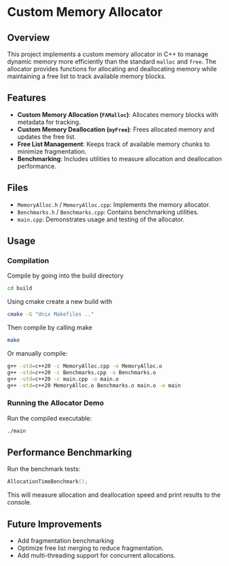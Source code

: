 # Custom Memory Allocator

## Overview
This project implements a custom memory allocator in C++ to manage dynamic memory more efficiently than the standard `malloc` and `free`. The allocator provides functions for allocating and deallocating memory while maintaining a free list to track available memory blocks.

## Features
- **Custom Memory Allocation (`FAMalloc`)**: Allocates memory blocks with metadata for tracking.
- **Custom Memory Deallocation (`myFree`)**: Frees allocated memory and updates the free list.
- **Free List Management**: Keeps track of available memory chunks to minimize fragmentation.
- **Benchmarking**: Includes utilities to measure allocation and deallocation performance.

## Files
- `MemoryAlloc.h` / `MemoryAlloc.cpp`: Implements the memory allocator.
- `Benchmarks.h` / `Benchmarks.cpp`: Contains benchmarking utilities.
- `main.cpp`: Demonstrates usage and testing of the allocator.

## Usage
### Compilation
Compile by going into the build directory

```sh
cd build
```
Using cmake create a new build with 

```sh
cmake -G "Unix Makefiles .."
```
Then compile by calling make
```sh
make
```
Or manually compile:
```sh
g++ -std=c++20 -c MemoryAlloc.cpp -o MemoryAlloc.o
g++ -std=c++20 -c Benchmarks.cpp -o Benchmarks.o
g++ -std=c++20 -c main.cpp -o main.o
g++ -std=c++20 MemoryAlloc.o Benchmarks.o main.o -o main
```

### Running the Allocator Demo
Run the compiled executable:
```sh
./main
```

## Performance Benchmarking
Run the benchmark tests:
```cpp
AllocationTimeBenchmark();
```
This will measure allocation and deallocation speed and print results to the console.

## Future Improvements
- Add fragmentation benchmarking
- Optimize free list merging to reduce fragmentation.
- Add multi-threading support for concurrent allocations.

